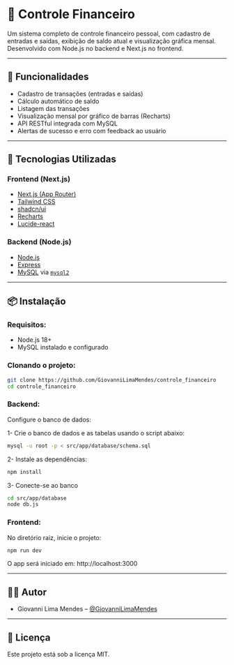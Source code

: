 # 💸 Controle Financeiro

Um sistema completo de controle financeiro pessoal, com cadastro de entradas e saídas, exibição de saldo atual e visualização gráfica mensal. Desenvolvido com Node.js no backend e Next.js no frontend.

---

## 🚀 Funcionalidades

- Cadastro de transações (entradas e saídas)
- Cálculo automático de saldo
- Listagem das transações
- Visualização mensal por gráfico de barras (Recharts)
- API RESTful integrada com MySQL
- Alertas de sucesso e erro com feedback ao usuário

---

## 🧱 Tecnologias Utilizadas

### Frontend (Next.js)

- [Next.js (App Router)](https://nextjs.org/docs/app)
- [Tailwind CSS](https://tailwindcss.com/)
- [shadcn/ui](https://ui.shadcn.com/)
- [Recharts](https://recharts.org/)
- [Lucide-react](https://lucide.dev/)

### Backend (Node.js)

- [Node.js](https://nodejs.org/)
- [Express](https://expressjs.com/)
- [MySQL](https://www.mysql.com/) via [`mysql2`](https://www.npmjs.com/package/mysql2)

---

## 📦 Instalação

### Requisitos:

- Node.js 18+
- MySQL instalado e configurado

### Clonando o projeto:

```bash
git clone https://github.com/GiovanniLimaMendes/controle_financeiro
cd controle_financeiro
```

### Backend:

Configure o banco de dados:

1- Crie o banco de dados e as tabelas usando o script abaixo:

```bash
mysql -u root -p < src/app/database/schema.sql
```

2- Instale as dependências:

```bash
npm install
```

3- Conecte-se ao banco

```bash
cd src/app/database
node db.js
```

### Frontend:

No diretório raiz, inicie o projeto:
```bash
npm run dev
```

O app será iniciado em: http://localhost:3000

---

## 🧑‍💻 Autor

- Giovanni Lima Mendes – [@GiovanniLimaMendes](https://github.com/GiovanniLimaMendes)

---

## 📄 Licença

Este projeto está sob a licença MIT.
